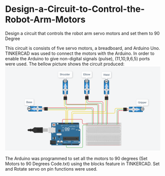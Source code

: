 # Design-a-Circuit-to-Control-the-Robot-Arm-Motors
Design a circuit that controls the robot arm servo motors and set them to 90 Degree


This circuit is consists of five servo motors, a breadboard, and Arduino Uno. TINKERCAD was used to connect the motors with the Arduino. In order to enable the Arduino to give non-digital signals (pulse), (11,10,9,6,5) ports were used. The bellow picture shows the circuit produced:
![](Circuit.PNG)

The Arduino was programmed to set all the motors to 90 degrees (Set Motors to 90 Degrees Code.txt) using the blocks feature in TINKERCAD. Set and Rotate servo on pin functions were used. 


